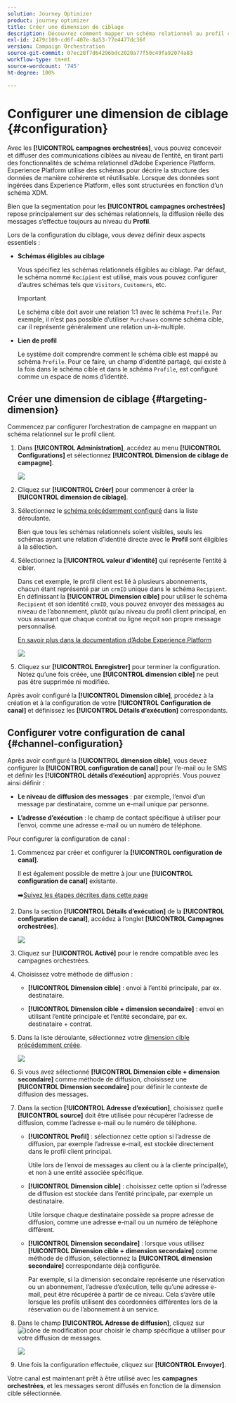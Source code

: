 ```yaml
---
solution: Journey Optimizer
product: journey optimizer
title: Créer une dimension de ciblage
description: Découvrez comment mapper un schéma relationnel au profil client
exl-id: 2479c109-cd6f-407e-8a53-77e4477dc36f
version: Campaign Orchestration
source-git-commit: 07ec28f7d64296bdc2020a77f50c49fa92074a83
workflow-type: tm+mt
source-wordcount: '745'
ht-degree: 100%

---
```



# Configurer une dimension de ciblage {#configuration}

Avec les **[!UICONTROL campagnes orchestrées]**, vous pouvez concevoir et diffuser des communications ciblées au niveau de l’entité, en tirant parti des fonctionnalités de schéma relationnel d’Adobe Experience Platform. Experience Platform utilise des schémas pour décrire la structure des données de manière cohérente et réutilisable. Lorsque des données sont ingérées dans Experience Platform, elles sont structurées en fonction d’un schéma XDM.

Bien que la segmentation pour les **[!UICONTROL campagnes orchestrées]** repose principalement sur des schémas relationnels, la diffusion réelle des messages s’effectue toujours au niveau du **Profil**.

Lors de la configuration du ciblage, vous devez définir deux aspects essentiels :

* **Schémas éligibles au ciblage**

  Vous spécifiez les schémas relationnels éligibles au ciblage. Par défaut, le schéma nommé `Recipient` est utilisé, mais vous pouvez configurer d’autres schémas tels que `Visitors`, `Customers`, etc.

  >[!IMPORTANT]
  >
  > Le schéma cible doit avoir une relation 1:1 avec le schéma `Profile`. Par exemple, il n’est pas possible d’utiliser `Purchases` comme schéma cible, car il représente généralement une relation un-à-multiple.

* **Lien de profil**

  Le système doit comprendre comment le schéma cible est mappé au schéma `Profile`. Pour ce faire, un champ d’identité partagé, qui existe à la fois dans le schéma cible et dans le schéma `Profile`, est configuré comme un espace de noms d’identité.

## Créer une dimension de ciblage {#targeting-dimension}

Commencez par configurer l’orchestration de campagne en mappant un schéma relationnel sur le profil client.

1. Dans **[!UICONTROL Administration]**, accédez au menu **[!UICONTROL Configurations]** et sélectionnez **[!UICONTROL Dimension de ciblage de campagne]**.

   ![](assets/target-dimension-1.png)

1. Cliquez sur **[!UICONTROL Créer]** pour commencer à créer la **[!UICONTROL dimension de ciblage]**.

1. Sélectionnez le [schéma précédemment configuré](gs-schemas.md) dans la liste déroulante.

   Bien que tous les schémas relationnels soient visibles, seuls les schémas ayant une relation d’identité directe avec le **Profil** sont éligibles à la sélection.

1. Sélectionnez la **[!UICONTROL valeur d’identité]** qui représente l’entité à cibler.

   Dans cet exemple, le profil client est lié à plusieurs abonnements, chacun étant représenté par un `crmID` unique dans le schéma `Recipient`. En définissant la **[!UICONTROL Dimension cible]** pour utiliser le schéma `Recipient` et son identité `crmID`, vous pouvez envoyer des messages au niveau de l’abonnement, plutôt qu’au niveau du profil client principal, en vous assurant que chaque contrat ou ligne reçoit son propre message personnalisé.

   [En savoir plus dans la documentation d’Adobe Experience Platform](https://experienceleague.adobe.com/fr/docs/experience-platform/xdm/schema/composition#identity)

   ![](assets/target-dimension-2.png)

1. Cliquez sur **[!UICONTROL Enregistrer]** pour terminer la configuration. Notez qu’une fois créée, une **[!UICONTROL dimension cible]** ne peut pas être supprimée ni modifiée.

Après avoir configuré la **[!UICONTROL Dimension cible]**, procédez à la création et à la configuration de votre **[!UICONTROL Configuration de canal]** et définissez les **[!UICONTROL Détails d’exécution]** correspondants.

## Configurer votre configuration de canal {#channel-configuration}

Après avoir configuré la **[!UICONTROL dimension cible]**, vous devez configurer la **[!UICONTROL configuration de canal]** pour l’e-mail ou le SMS et définir les **[!UICONTROL détails d’exécution]** appropriés. Vous pouvez ainsi définir :

* **Le niveau de diffusion des messages** : par exemple, l’envoi d’un message par destinataire, comme un e-mail unique par personne.

* **L’adresse d’exécution** : le champ de contact spécifique à utiliser pour l’envoi, comme une adresse e-mail ou un numéro de téléphone.

Pour configurer la configuration de canal :

1. Commencez par créer et configurer la **[!UICONTROL configuration de canal]**.

   Il est également possible de mettre à jour une **[!UICONTROL configuration de canal]** existante.

   ➡️[Suivez les étapes décrites dans cette page](../email/surface-personalization.md)

1. Dans la section **[!UICONTROL Détails d’exécution]** de la **[!UICONTROL configuration de canal]**, accédez à l’onglet **[!UICONTROL Campagnes orchestrées]**.

   ![](assets/target-dimension-3.png)

1. Cliquez sur **[!UICONTROL Activé]** pour le rendre compatible avec les campagnes orchestrées.

1. Choisissez votre méthode de diffusion :

   * **[!UICONTROL Dimension cible]** : envoi à l’entité principale, par ex. destinataire.

   * **[!UICONTROL Dimension cible + dimension secondaire]** : envoi en utilisant l’entité principale et l’entité secondaire, par ex. destinataire + contrat.

1. Dans la liste déroulante, sélectionnez votre [dimension cible précédemment créée](#targeting-dimension).

   ![](assets/target-dimension-4.png)

1. Si vous avez sélectionné **[!UICONTROL Dimension cible + dimension secondaire]** comme méthode de diffusion, choisissez une **[!UICONTROL Dimension secondaire]** pour définir le contexte de diffusion des messages.

1. Dans la section **[!UICONTROL Adresse d’exécution]**, choisissez quelle **[!UICONTROL source]** doit être utilisée pour récupérer l’adresse de diffusion, comme l’adresse e-mail ou le numéro de téléphone.

   * **[!UICONTROL Profil]** : sélectionnez cette option si l’adresse de diffusion, par exemple l’adresse e-mail, est stockée directement dans le profil client principal.

     Utile lors de l’envoi de messages au client ou à la cliente principal(e), et non à une entité associée spécifique.

   * **[!UICONTROL Dimension cible]** : choisissez cette option si l’adresse de diffusion est stockée dans l’entité principale, par exemple un destinataire.

     Utile lorsque chaque destinataire possède sa propre adresse de diffusion, comme une adresse e-mail ou un numéro de téléphone différent.

   * **[!UICONTROL Dimension secondaire]** : lorsque vous utilisez **[!UICONTROL Dimension cible + dimension secondaire]** comme méthode de diffusion, sélectionnez la **[!UICONTROL dimension secondaire]** correspondante déjà configurée.

     Par exemple, si la dimension secondaire représente une réservation ou un abonnement, l’adresse d’exécution, telle qu’une adresse e-mail, peut être récupérée à partir de ce niveau. Cela s’avère utile lorsque les profils utilisent des coordonnées différentes lors de la réservation ou de l’abonnement à un service.

1. Dans le champ **[!UICONTROL Adresse de diffusion]**, cliquez sur ![icône de modification](assets/do-not-localize/edit.svg) pour choisir le champ spécifique à utiliser pour votre diffusion de messages.

   ![](assets/target-dimension-4.png)

1. Une fois la configuration effectuée, cliquez sur **[!UICONTROL Envoyer]**.

Votre canal est maintenant prêt à être utilisé avec les **campagnes orchestrées**, et les messages seront diffusés en fonction de la dimension cible sélectionnée.

